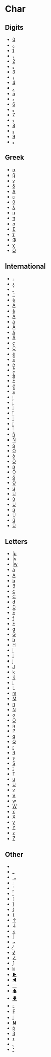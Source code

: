# Char


## Digits

 * <a href="../tokens/0.md" title="0x30">0</a>
 * <a href="../tokens/₀.md" title="0xBBE0">₀</a>
 * <a href="../tokens/1.md" title="0x31">1</a>
 * <a href="../tokens/₁.md" title="0xBBE1">₁</a>
 * <a href="../tokens/2.md" title="0x32">2</a>
 * <a href="../tokens/₂.md" title="0xBBE2">₂</a>
 * <a href="../tokens/3.md" title="0x33">3</a>
 * <a href="../tokens/₃.md" title="0xBBE3">₃</a>
 * <a href="../tokens/4.md" title="0x34">4</a>
 * <a href="../tokens/₄.md" title="0xBBE4">₄</a>
 * <a href="../tokens/5.md" title="0x35">5</a>
 * <a href="../tokens/₅.md" title="0xBBE5">₅</a>
 * <a href="../tokens/6.md" title="0x36">6</a>
 * <a href="../tokens/₆.md" title="0xBBE6">₆</a>
 * <a href="../tokens/7.md" title="0x37">7</a>
 * <a href="../tokens/₇.md" title="0xBBE7">₇</a>
 * <a href="../tokens/8.md" title="0x38">8</a>
 * <a href="../tokens/₈.md" title="0xBBE8">₈</a>
 * <a href="../tokens/9.md" title="0x39">9</a>
 * <a href="../tokens/₉.md" title="0xBBE9">₉</a>

## Greek

 * <a href="../tokens/α.md" title="0xBB9F">α</a>
 * <a href="../tokens/β.md" title="0xBBA0">β</a>
 * <a href="../tokens/γ.md" title="0xBBA1">γ</a>
 * <a href="../tokens/δ.md" title="0xBBA3">δ</a>
 * <a href="../tokens/Δ.md" title="0xBBA2">Δ</a>
 * <a href="../tokens/ε.md" title="0xBBA4">ε</a>
 * <a href="../tokens/θ.md" title="0x5B">θ</a>
 * <a href="../tokens/λ.md" title="0xBBA5">λ</a>
 * <a href="../tokens/μ.md" title="0xBBA6">μ</a>
 * <a href="../tokens/π.md" title="0xAC">π</a>
 * <a href="../tokens/ρ.md" title="0xBBA8">ρ</a>
 * <a href="../tokens/Σ.md" title="0xBBA9">Σ</a>
 * <a href="../tokens/τ.md" title="0xBBCC">τ</a>
 * <a href="../tokens/Φ.md" title="0xBBAB">Φ</a>
 * <a href="../tokens/χ.md" title="0xBBAE">χ</a>
 * <a href="../tokens/Ω.md" title="0xBBAC">Ω</a>

## International

 * <a href="../tokens/¡.md" title="0xBB9E">¡</a>
 * <a href="../tokens/¿.md" title="0xBB9D">¿</a>
 * <a href="../tokens/´.md" title="0xBB9A">´</a>
 * <a href="../tokens/¨.md" title="0xBB9C">¨</a>
 * <a href="../tokens/á.md" title="0xBB72">á</a>
 * <a href="../tokens/Á.md" title="0xBB6E">Á</a>
 * <a href="../tokens/à.md" title="0xBB73">à</a>
 * <a href="../tokens/À.md" title="0xBB6F">À</a>
 * <a href="../tokens/â.md" title="0xBB74">â</a>
 * <a href="../tokens/Â.md" title="0xBB70">Â</a>
 * <a href="../tokens/ä.md" title="0xBB75">ä</a>
 * <a href="../tokens/Ä.md" title="0xBB71">Ä</a>
 * <a href="../tokens/ç.md" title="0xBB97">ç</a>
 * <a href="../tokens/Ç.md" title="0xBB96">Ç</a>
 * <a href="../tokens/é.md" title="0xBB7A">é</a>
 * <a href="../tokens/É.md" title="0xBB76">É</a>
 * <a href="../tokens/è.md" title="0xBB7B">è</a>
 * <a href="../tokens/È.md" title="0xBB77">È</a>
 * <a href="../tokens/ê.md" title="0xBB7C">ê</a>
 * <a href="../tokens/Ê.md" title="0xBB78">Ê</a>
 * <a href="../tokens/ë.md" title="0xBB7D">ë</a>
 * <a href="../tokens/Ë.md" title="0xBB79">Ë</a>
 * <a href="../tokens/í.md" title="0xBB82">í</a>
 * <a href="../tokens/ì.md" title="0xBB83">ì</a>
 * <a href="../tokens/Ì.md" title="0xBB7F">Ì</a>
 * <a href="../tokens/î.md" title="0xBB84">î</a>
 * <a href="../tokens/Î.md" title="0xBB80">Î</a>
 * <a href="../tokens/ï.md" title="0xBB85">ï</a>
 * <a href="../tokens/Ï.md" title="0xBB81">Ï</a>
 * <a href="../tokens/ñ.md" title="0xBB99">ñ</a>
 * <a href="../tokens/Ñ.md" title="0xBB98">Ñ</a>
 * <a href="../tokens/ó.md" title="0xBB8A">ó</a>
 * <a href="../tokens/Ó.md" title="0xBB86">Ó</a>
 * <a href="../tokens/ò.md" title="0xBB8B">ò</a>
 * <a href="../tokens/Ò.md" title="0xBB87">Ò</a>
 * <a href="../tokens/ô.md" title="0xBB8C">ô</a>
 * <a href="../tokens/Ô.md" title="0xBB88">Ô</a>
 * <a href="../tokens/ö.md" title="0xBB8D">ö</a>
 * <a href="../tokens/Ö.md" title="0xBB89">Ö</a>
 * <a href="../tokens/ú.md" title="0xBB92">ú</a>
 * <a href="../tokens/Ú.md" title="0xBB8E">Ú</a>
 * <a href="../tokens/ù.md" title="0xBB93">ù</a>
 * <a href="../tokens/Ù.md" title="0xBB8F">Ù</a>
 * <a href="../tokens/û.md" title="0xBB94">û</a>
 * <a href="../tokens/Û.md" title="0xBB90">Û</a>
 * <a href="../tokens/ü.md" title="0xBB95">ü</a>
 * <a href="../tokens/Ü.md" title="0xBB91">Ü</a>

## Letters

 * <a href="../tokens/u.md" title="0x5E80">|u</a>
 * <a href="../tokens/v.md" title="0x5E81">|v</a>
 * <a href="../tokens/w.md" title="0x5E82">|w</a>
 * <a href="../tokens/a.md" title="0xBBB0">a</a>
 * <a href="../tokens/A.md" title="0x41">A</a>
 * <a href="../tokens/b.md" title="0xBBB1">b</a>
 * <a href="../tokens/B.md" title="0x42">B</a>
 * <a href="../tokens/c.md" title="0xBBB2">c</a>
 * <a href="../tokens/C.md" title="0x43">C</a>
 * <a href="../tokens/d.md" title="0xBBB3">d</a>
 * <a href="../tokens/D.md" title="0x44">D</a>
 * <a href="../tokens/E.md" title="0x45">E</a>
 * <a href="../tokens/f.md" title="0xBBB5">f</a>
 * <a href="../tokens/F.md" title="0x46">F</a>
 * <a href="../tokens/g.md" title="0xBBB6">g</a>
 * <a href="../tokens/G.md" title="0x47">G</a>
 * <a href="../tokens/h.md" title="0xBBB7">h</a>
 * <a href="../tokens/H.md" title="0x48">H</a>
 * <a href="../tokens/i.md" title="0xBBB8">i</a>
 * <a href="../tokens/I.md" title="0x49">I</a>
 * <a href="../tokens/j.md" title="0xBBB9">j</a>
 * <a href="../tokens/J.md" title="0x4A">J</a>
 * <a href="../tokens/k.md" title="0xBBBA">k</a>
 * <a href="../tokens/K.md" title="0x4B">K</a>
 * <a href="../tokens/l.md" title="0xBBBC">l</a>
 * <a href="../tokens/L.md" title="0x4C">L</a>
 * <a href="../tokens/m.md" title="0xBBBD">m</a>
 * <a href="../tokens/M.md" title="0x4D">M</a>
 * <a href="../tokens/n.md" title="0xBBBE">n</a>
 * <a href="../tokens/N.md" title="0x4E">N</a>
 * <a href="../tokens/o.md" title="0xBBBF">o</a>
 * <a href="../tokens/O.md" title="0x4F">O</a>
 * <a href="../tokens/p.md" title="0xBBC0">p</a>
 * <a href="../tokens/P.md" title="0x50">P</a>
 * <a href="../tokens/q.md" title="0xBBC1">q</a>
 * <a href="../tokens/Q.md" title="0x51">Q</a>
 * <a href="../tokens/r.md" title="0xBBC2">r</a>
 * <a href="../tokens/R.md" title="0x52">R</a>
 * <a href="../tokens/s.md" title="0xBBC3">s</a>
 * <a href="../tokens/S.md" title="0x53">S</a>
 * <a href="../tokens/t.md" title="0xBBC4">t</a>
 * <a href="../tokens/T.md" title="0x54">T</a>
 * <a href="../tokens/u.md" title="0xBBC5">u</a>
 * <a href="../tokens/U.md" title="0x55">U</a>
 * <a href="../tokens/v.md" title="0xBBC6">v</a>
 * <a href="../tokens/V.md" title="0x56">V</a>
 * <a href="../tokens/w.md" title="0xBBC7">w</a>
 * <a href="../tokens/W.md" title="0x57">W</a>
 * <a href="../tokens/x.md" title="0xBBC8">x</a>
 * <a href="../tokens/X.md" title="0x58">X</a>
 * <a href="../tokens/y.md" title="0xBBC9">y</a>
 * <a href="../tokens/Y.md" title="0x59">Y</a>
 * <a href="../tokens/z.md" title="0xBBCA">z</a>
 * <a href="../tokens/Z.md" title="0x5A">Z</a>

## Other

 * <a href="../tokens/0x29.md" title="0x29"> </a>
 * <a href="../tokens/_.md" title="0xBBD9">_</a>
 * <a href="../tokens/….md" title="0xBBDB">…</a>
 * <a href="../tokens/·.md" title="0xEF73">·</a>
 * <a href="../tokens/'.md" title="0xBBD0">'</a>
 * <a href="../tokens/‛.md" title="0xBBD5">‛</a>
 * <a href="../tokens/[.md" title="0x06">[</a>
 * <a href="../tokens/].md" title="0x07">]</a>
 * <a href="../tokens/{.md" title="0x08">{</a>
 * <a href="../tokens/}.md" title="0x09">}</a>
 * <a href="../tokens/↑.md" title="0xBBED">↑</a>
 * <a href="../tokens/↓.md" title="0xBBEE">↓</a>
 * <a href="../tokens/×.md" title="0xBBF0">×</a>
 * <a href="../tokens/0xBBD8.md" title="0xBBD8">|</a>
 * <a href="../tokens/~.md" title="0xBBCF">~</a>
 * <a href="../tokens/⁄.md" title="0xEF2E">⁄</a>
 * <a href="../tokens/√.md" title="0xBBF4">√</a>
 * <a href="../tokens/∠.md" title="0xBBDC">∠</a>
 * <a href="../tokens/∫.md" title="0xBBF1">∫</a>
 * <a href="../tokens/⌸.md" title="0xBBF5">⌸</a>
 * <a href="../tokens/►.md" title="0xBBEC">►</a>
 * <a href="../tokens/◄.md" title="0xBBEB">◄</a>
 * <a href="../tokens/⬚.md" title="0xEF1E">⬚</a>
 * <a href="../tokens/🡅.md" title="0xBBF2">🡅</a>
 * <a href="../tokens/🡇.md" title="0xBBF3">🡇</a>
 * <a href="../tokens/ᴇ.md" title="0x3B">ᴇ</a>
 * <a href="../tokens/𝐅.md" title="0xBBAF">𝐅</a>
 * <a href="../tokens/Í.md" title="0xBBCD">Í</a>
 * <a href="../tokens/𝗡.md" title="0x632B">𝗡</a>
 * <a href="../tokens/ṗ.md" title="0xBBAD">ṗ</a>
 * <a href="../tokens/ß.md" title="0xBBDD">ß</a>
 * <a href="../tokens/ᴛ.md" title="0xBBDF">ᴛ</a>
 * <a href="../tokens/ᵤ.md" title="0xEF2F">ᵤ</a>
 * <a href="../tokens/ˣ.md" title="0xBBDE">ˣ</a>

